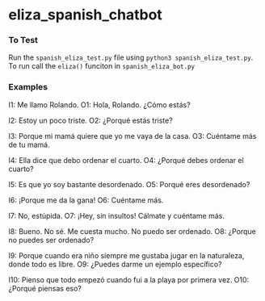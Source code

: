 # eliza_spanish_chatbot

### To Test 
Run the `spanish_eliza_test.py` file using `python3 spanish_eliza_test.py`. 
To run call the `eliza()` funciton in `spanish_eliza_bot.py`

### Examples 
I1: Me llamo Rolando.
O1: Hola, Rolando. ¿Cómo estás?

I2: Estoy un poco triste.
O2: ¿Porqué estás triste?

I3: Porque mi mamá quiere que yo me vaya de la casa.
O3: Cuéntame más de tu mamá.

I4: Ella dice que debo ordenar el cuarto. 
O4: ¿Porqué debes ordenar el cuarto?

I5: Es que yo soy bastante desordenado. 
O5: Porqué eres desordenado?

I6: ¡Porque me da la gana!
O6: Cuéntame más.

I7: No, estúpida.
O7: ¡Hey, sin insultos! Cálmate y cuéntame más.

I8: Bueno. No sé. Me cuesta mucho. No puedo ser ordenado.
O8: ¿Porque no puedes ser ordenado?

I9: Porque cuando era niño siempre me gustaba jugar en la naturaleza, donde todo es libre.
O9: ¿Puedes darme un ejemplo específico?

I10: Pienso que todo empezó cuando fui a la playa por primera vez.
O10: ¿Porqué piensas eso?
